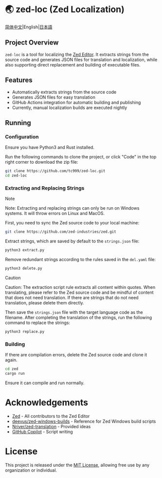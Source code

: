 <!--Translate By GPT-4o-->
# 🌏 zed-loc (Zed Localization)

[简体中文](README.md)|English|[日本語](README.ja.md)

## Project Overview

`zed-loc` is a tool for localizing the [Zed Editor](https://github.com/zed-industries/zed). It extracts strings from the source code and generates JSON files for translation and localization, while also supporting direct replacement and building of executable files.

## Features

- Automatically extracts strings from the source code
- Generates JSON files for easy translation
- GitHub Actions integration for automatic building and publishing
- Currently, manual localization builds are executed nightly

## Running
### Configuration
Ensure you have Python3 and Rust installed.

Run the following commands to clone the project, or click "Code" in the top right corner to download the zip file:

```bash
git clone https://github.com/tc999/zed-loc.git
cd zed-loc
```
### Extracting and Replacing Strings

> [!note]
>
> Note: Extracting and replacing strings can only be run on Windows systems. It will throw errors on Linux and MacOS.

First, you need to sync the Zed source code to your local machine:

```bash
git clone https://github.com/zed-industries/zed.git
```

Extract strings, which are saved by default to the `strings.json` file:
```bash
python3 extract.py
```
Remove redundant strings according to the rules saved in the `del.yaml` file:
```bash
python3 delete.py
```

> [!caution]
>
> Caution: The extraction script rule extracts all content within quotes. When translating, please refer to the Zed source code and be mindful of content that does not need translation.
> If there are strings that do not need translation, please delete them directly.

Then save the `strings.json` file with the target language code as the filename. After completing the translation of the strings, run the following command to replace the strings:
```bash
python3 replace.py
```

### Building
If there are compilation errors, delete the Zed source code and clone it again.

```bash
cd zed
cargo run
```

Ensure it can compile and run normally.

# Acknowledgements

- [Zed](https://github.com/zed-industries/zed) - All contributors to the Zed Editor
- [deevus/zed-windows-builds](https://github.com/deevus/zed-windows-builds) - Reference for Zed Windows build scripts
- [Nriver/zed-translation](https://github.com/Nriver/zed-translation) - Provided ideas
- [GitHub Copilot](https://github.com/copilot) - Script writing

# License

This project is released under the [MIT License](LICENSE), allowing free use by any organization or individual.
